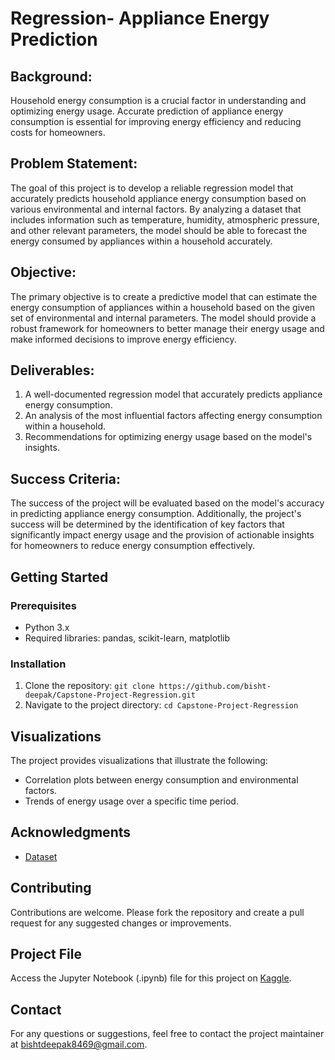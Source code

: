 # Regression- Appliance Energy Prediction

## Background:
Household energy consumption is a crucial factor in understanding and optimizing energy usage. Accurate prediction of appliance energy consumption is essential for improving energy efficiency and reducing costs for homeowners.

## Problem Statement:
The goal of this project is to develop a reliable regression model that accurately predicts household appliance energy consumption based on various environmental and internal factors. By analyzing a dataset that includes information such as temperature, humidity, atmospheric pressure, and other relevant parameters, the model should be able to forecast the energy consumed by appliances within a household accurately.

## Objective:
The primary objective is to create a predictive model that can estimate the energy consumption of appliances within a household based on the given set of environmental and internal parameters. The model should provide a robust framework for homeowners to better manage their energy usage and make informed decisions to improve energy efficiency.

## Deliverables:

1. A well-documented regression model that accurately predicts appliance energy consumption.
2. An analysis of the most influential factors affecting energy consumption within a household.
3. Recommendations for optimizing energy usage based on the model's insights.

## Success Criteria:
The success of the project will be evaluated based on the model's accuracy in predicting appliance energy consumption. Additionally, the project's success will be determined by the identification of key factors that significantly impact energy usage and the provision of actionable insights for homeowners to reduce energy consumption effectively.

## Getting Started
### Prerequisites
- Python 3.x
- Required libraries: pandas, scikit-learn, matplotlib

### Installation
1. Clone the repository: `git clone https://github.com/bisht-deepak/Capstone-Project-Regression.git`
2. Navigate to the project directory: `cd Capstone-Project-Regression`

## Visualizations
The project provides visualizations that illustrate the following:
- Correlation plots between energy consumption and environmental factors.
- Trends of energy usage over a specific time period.

## Acknowledgments
- [Dataset](https://www.kaggle.com/datasets/loveall/appliances-energy-prediction)

## Contributing
Contributions are welcome. Please fork the repository and create a pull request for any suggested changes or improvements.

## Project File
Access the Jupyter Notebook (.ipynb) file for this project on [Kaggle](https://www.kaggle.com/code/thethirdchapter/regression-appliance-energy-prediction).

## Contact
For any questions or suggestions, feel free to contact the project maintainer at bishtdeepak8469@gmail.com.
